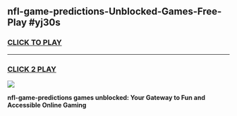 
## nfl-game-predictions-Unblocked-Games-Free-Play #yj30s
<h3>
<a href="https://us.freeplayer.one?title=nfl-game-predictions&ref=9M">CLICK TO PLAY</a></h3>
<hr>

<h3>
<a href="https://us.freeplayer.one?title=nfl-game-predictions&ref=9M">CLICK 2 PLAY</a>
  
</h3>

<a href="https://us.freeplayer.one?title=nfl-game-predictions&ref=9M"><img src="https://clearcache.store/games.png"></a>


**nfl-game-predictions games unblocked: Your Gateway to Fun and Accessible Online Gaming**
